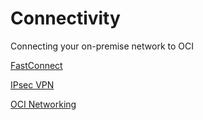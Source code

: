 # Connectivity

Connecting your on-premise network to OCI

[FastConnect](https://github.com/jkstill/OCI-Notes/blob/master/FastConnect.md "FastConnect")

[IPsec VPN](https://github.com/jkstill/OCI-Notes/blob/master/IPsec-VPN.md "IPsec VPN")

[OCI Networking](https://github.com/jkstill/OCI-Notes/blob/master/OCI-Networking.md "OCI Networking")
